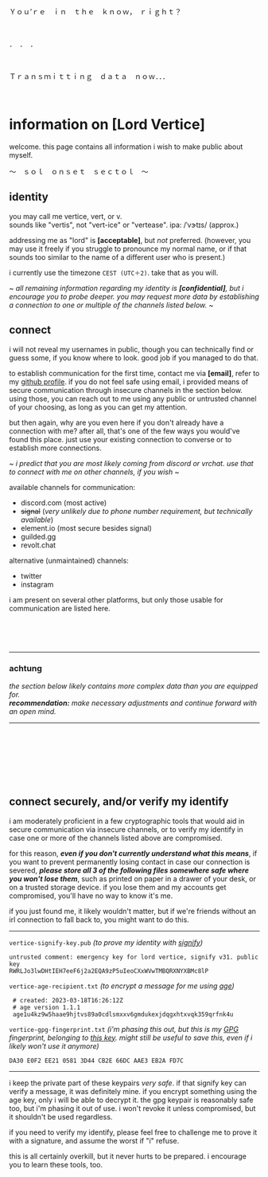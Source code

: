Ｙｏｕ’ｒｅ　ｉｎ　ｔｈｅ　ｋｎｏｗ，　ｒｉｇｈｔ？

&nbsp;

．　．　．

&nbsp;

Ｔｒａｎｓｍｉｔｔｉｎｇ　ｄａｔａ　ｎｏｗ．．．

&nbsp;

# information on [Lord Vertice]

welcome. this page contains all information i wish to make public about myself.

～　ｓｏｌ　ｏｎｓｅｔ　ｓｅｃｔｏｌ　～


## identity

you may call me vertice, vert, or v.  
sounds like "vertis", not "vert-ice" or "vertease". ipa: /ˈvɝtɪs/ (approx.)

addressing me as "lord" is **[acceptable]**, but *not* preferred. (however, you may use it freely if you struggle to pronounce my normal name, or if that sounds too similar to the name of a different user who is present.)

i currently use the timezone `CEST (UTC＋2)`. take that as you will.

~ *all remaining information regarding my identity is **[confidential]**, but i encourage you to probe deeper. you may request more data by establishing a connection to one or multiple of the channels listed below.* ~


## connect

i will not reveal my usernames in public, though you can technically find or guess some, if you know where to look. good job if you managed to do that.

to establish communication for the first time, contact me via **[email]**, refer to my [github profile](https://github.com/LordVertice). if you do not feel safe using email, i provided means of secure communication through insecure channels in the section below. using those, you can reach out to me using any public or untrusted channel of your choosing, as long as you can get my attention.

but then again, why are you even here if you don't already have a connection with me? after all, that's one of the few ways you would've found this place. just use your existing connection to converse or to establish more connections.

~ *i predict that you are most likely coming from discord or vrchat. use that to connect with me on other channels, if you wish* ~

available channels for communication:
- discord.com (most active)
- ~~signal~~ (*very unlikely due to phone number requirement, but technically available*)
- element.io (most secure besides signal)
- guilded.gg
- revolt.chat

alternative (unmaintained) channels:
- twitter
- instagram

i am present on several other platforms, but only those usable for communication are listed here.

&nbsp;  
&nbsp;  
&nbsp;  
***
### achtung
*the section below likely contains more complex data than you are equipped for.*  
***recommendation:** make necessary adjustments and continue forward with an open mind.*
***
&nbsp;  
&nbsp;  
&nbsp;  
&nbsp;  
&nbsp;  
&nbsp;  

## connect securely, and/or verify my identify

i am moderately proficient in a few cryptographic tools that would aid in secure communication via insecure channels, or to verify my identify in case one or more of the channels listed above are compromised.

for this reason, ***even if you don't currently understand what this means***, if you want to prevent permanently losing contact in case our connection is severed, ***please store all 3 of the following files somewhere safe where you won't lose them***, such as printed on paper in a drawer of your desk, or on a trusted storage device. if you lose them and my accounts get compromised, you'll have no way to know it's me.

if you just found me, it likely wouldn't matter, but if we're friends without an irl connection to fall back to, you might want to do this.
***
`vertice-signify-key.pub` *(to prove my identity with [signify](https://github.com/aperezdc/signify))*

	untrusted comment: emergency key for lord vertice, signify v31. public key
	RWRLJo3lwDHtIEH7eeF6j2a2EQA9zP5uIeoCXxWVwTMBQRXNYXBMc8lP

`vertice-age-recipient.txt` *(to encrypt a message for me using [age](https://age-encryption.org/))*

	 # created: 2023-03-18T16:26:12Z
	 # age version 1.1.1
	 age1u4kz9w5haae9hjtvs89a0cdlsmxxv6gmdukexjdqgxhtxvqk359qrfnk4u

`vertice-gpg-fingerprint.txt` *(i'm phasing this out, but this is my [GPG](https://gnupg.org/) fingerprint, belonging to [this key](https://github.com/LordVertice.gpg). might still be useful to save this, even if i likely won't use it anymore)*

	DA30 E0F2 EE21 0581 3D44 CB2E 66DC AAE3 EB2A FD7C
***

i keep the private part of these keypairs *very safe*. if that signify key can verify a message, it was definitely mine. if you encrypt something using the age key, only i will be able to decrypt it. the gpg keypair is reasonably safe too, but i'm phasing it out of use. i won't revoke it unless compromised, but it shouldn't be used regardless.

if you need to verify my identify, please feel free to challenge me to prove it with a signature, and assume the worst if "i" refuse.

this is all certainly overkill, but it never hurts to be prepared. i encourage you to learn these tools, too.
